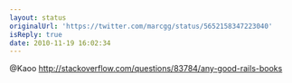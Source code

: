 ```yaml
---
layout: status
originalUrl: 'https://twitter.com/marcgg/status/5652158347223040'
isReply: true
date: 2010-11-19 16:02:34
---
```


@Kaoo http://stackoverflow.com/questions/83784/any-good-rails-books
